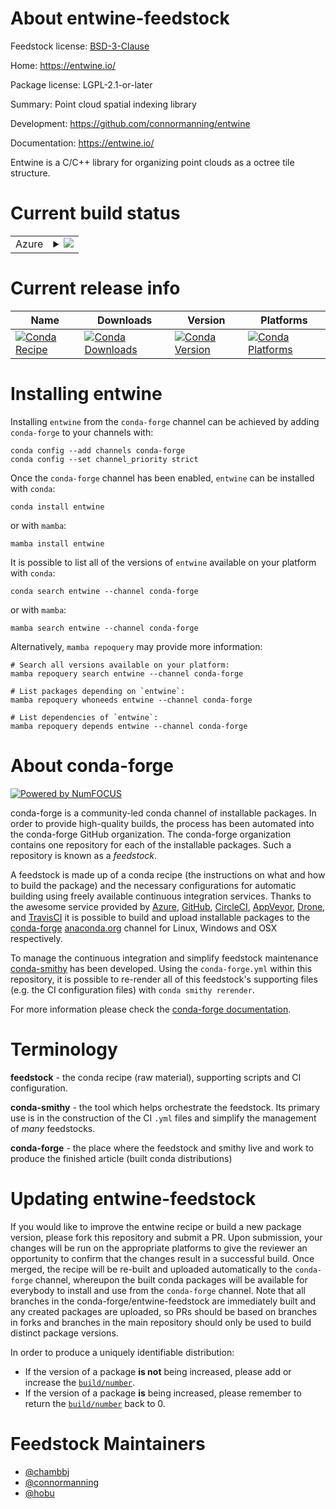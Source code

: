 About entwine-feedstock
=======================

Feedstock license: [BSD-3-Clause](https://github.com/conda-forge/entwine-feedstock/blob/main/LICENSE.txt)

Home: https://entwine.io/

Package license: LGPL-2.1-or-later

Summary: Point cloud spatial indexing library

Development: https://github.com/connormanning/entwine

Documentation: https://entwine.io/

Entwine is a C/C++ library for organizing point clouds as a
octree tile structure.

Current build status
====================


<table>
    
  <tr>
    <td>Azure</td>
    <td>
      <details>
        <summary>
          <a href="https://dev.azure.com/conda-forge/feedstock-builds/_build/latest?definitionId=2487&branchName=main">
            <img src="https://dev.azure.com/conda-forge/feedstock-builds/_apis/build/status/entwine-feedstock?branchName=main">
          </a>
        </summary>
        <table>
          <thead><tr><th>Variant</th><th>Status</th></tr></thead>
          <tbody><tr>
              <td>linux_64</td>
              <td>
                <a href="https://dev.azure.com/conda-forge/feedstock-builds/_build/latest?definitionId=2487&branchName=main">
                  <img src="https://dev.azure.com/conda-forge/feedstock-builds/_apis/build/status/entwine-feedstock?branchName=main&jobName=linux&configuration=linux%20linux_64_" alt="variant">
                </a>
              </td>
            </tr><tr>
              <td>linux_aarch64</td>
              <td>
                <a href="https://dev.azure.com/conda-forge/feedstock-builds/_build/latest?definitionId=2487&branchName=main">
                  <img src="https://dev.azure.com/conda-forge/feedstock-builds/_apis/build/status/entwine-feedstock?branchName=main&jobName=linux&configuration=linux%20linux_aarch64_" alt="variant">
                </a>
              </td>
            </tr><tr>
              <td>osx_64</td>
              <td>
                <a href="https://dev.azure.com/conda-forge/feedstock-builds/_build/latest?definitionId=2487&branchName=main">
                  <img src="https://dev.azure.com/conda-forge/feedstock-builds/_apis/build/status/entwine-feedstock?branchName=main&jobName=osx&configuration=osx%20osx_64_" alt="variant">
                </a>
              </td>
            </tr><tr>
              <td>osx_arm64</td>
              <td>
                <a href="https://dev.azure.com/conda-forge/feedstock-builds/_build/latest?definitionId=2487&branchName=main">
                  <img src="https://dev.azure.com/conda-forge/feedstock-builds/_apis/build/status/entwine-feedstock?branchName=main&jobName=osx&configuration=osx%20osx_arm64_" alt="variant">
                </a>
              </td>
            </tr><tr>
              <td>win_64</td>
              <td>
                <a href="https://dev.azure.com/conda-forge/feedstock-builds/_build/latest?definitionId=2487&branchName=main">
                  <img src="https://dev.azure.com/conda-forge/feedstock-builds/_apis/build/status/entwine-feedstock?branchName=main&jobName=win&configuration=win%20win_64_" alt="variant">
                </a>
              </td>
            </tr>
          </tbody>
        </table>
      </details>
    </td>
  </tr>
</table>

Current release info
====================

| Name | Downloads | Version | Platforms |
| --- | --- | --- | --- |
| [![Conda Recipe](https://img.shields.io/badge/recipe-entwine-green.svg)](https://anaconda.org/conda-forge/entwine) | [![Conda Downloads](https://img.shields.io/conda/dn/conda-forge/entwine.svg)](https://anaconda.org/conda-forge/entwine) | [![Conda Version](https://img.shields.io/conda/vn/conda-forge/entwine.svg)](https://anaconda.org/conda-forge/entwine) | [![Conda Platforms](https://img.shields.io/conda/pn/conda-forge/entwine.svg)](https://anaconda.org/conda-forge/entwine) |

Installing entwine
==================

Installing `entwine` from the `conda-forge` channel can be achieved by adding `conda-forge` to your channels with:

```
conda config --add channels conda-forge
conda config --set channel_priority strict
```

Once the `conda-forge` channel has been enabled, `entwine` can be installed with `conda`:

```
conda install entwine
```

or with `mamba`:

```
mamba install entwine
```

It is possible to list all of the versions of `entwine` available on your platform with `conda`:

```
conda search entwine --channel conda-forge
```

or with `mamba`:

```
mamba search entwine --channel conda-forge
```

Alternatively, `mamba repoquery` may provide more information:

```
# Search all versions available on your platform:
mamba repoquery search entwine --channel conda-forge

# List packages depending on `entwine`:
mamba repoquery whoneeds entwine --channel conda-forge

# List dependencies of `entwine`:
mamba repoquery depends entwine --channel conda-forge
```


About conda-forge
=================

[![Powered by
NumFOCUS](https://img.shields.io/badge/powered%20by-NumFOCUS-orange.svg?style=flat&colorA=E1523D&colorB=007D8A)](https://numfocus.org)

conda-forge is a community-led conda channel of installable packages.
In order to provide high-quality builds, the process has been automated into the
conda-forge GitHub organization. The conda-forge organization contains one repository
for each of the installable packages. Such a repository is known as a *feedstock*.

A feedstock is made up of a conda recipe (the instructions on what and how to build
the package) and the necessary configurations for automatic building using freely
available continuous integration services. Thanks to the awesome service provided by
[Azure](https://azure.microsoft.com/en-us/services/devops/), [GitHub](https://github.com/),
[CircleCI](https://circleci.com/), [AppVeyor](https://www.appveyor.com/),
[Drone](https://cloud.drone.io/welcome), and [TravisCI](https://travis-ci.com/)
it is possible to build and upload installable packages to the
[conda-forge](https://anaconda.org/conda-forge) [anaconda.org](https://anaconda.org/)
channel for Linux, Windows and OSX respectively.

To manage the continuous integration and simplify feedstock maintenance
[conda-smithy](https://github.com/conda-forge/conda-smithy) has been developed.
Using the ``conda-forge.yml`` within this repository, it is possible to re-render all of
this feedstock's supporting files (e.g. the CI configuration files) with ``conda smithy rerender``.

For more information please check the [conda-forge documentation](https://conda-forge.org/docs/).

Terminology
===========

**feedstock** - the conda recipe (raw material), supporting scripts and CI configuration.

**conda-smithy** - the tool which helps orchestrate the feedstock.
                   Its primary use is in the construction of the CI ``.yml`` files
                   and simplify the management of *many* feedstocks.

**conda-forge** - the place where the feedstock and smithy live and work to
                  produce the finished article (built conda distributions)


Updating entwine-feedstock
==========================

If you would like to improve the entwine recipe or build a new
package version, please fork this repository and submit a PR. Upon submission,
your changes will be run on the appropriate platforms to give the reviewer an
opportunity to confirm that the changes result in a successful build. Once
merged, the recipe will be re-built and uploaded automatically to the
`conda-forge` channel, whereupon the built conda packages will be available for
everybody to install and use from the `conda-forge` channel.
Note that all branches in the conda-forge/entwine-feedstock are
immediately built and any created packages are uploaded, so PRs should be based
on branches in forks and branches in the main repository should only be used to
build distinct package versions.

In order to produce a uniquely identifiable distribution:
 * If the version of a package **is not** being increased, please add or increase
   the [``build/number``](https://docs.conda.io/projects/conda-build/en/latest/resources/define-metadata.html#build-number-and-string).
 * If the version of a package **is** being increased, please remember to return
   the [``build/number``](https://docs.conda.io/projects/conda-build/en/latest/resources/define-metadata.html#build-number-and-string)
   back to 0.

Feedstock Maintainers
=====================

* [@chambbj](https://github.com/chambbj/)
* [@connormanning](https://github.com/connormanning/)
* [@hobu](https://github.com/hobu/)

